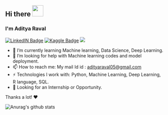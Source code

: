 ## Hi there <img src="https://raw.githubusercontent.com/MartinHeinz/MartinHeinz/master/wave.gif" width="35px">

### I'm Aditya Raval

[![LinkedIN Badge](https://img.shields.io/badge/LinkdeIN-Aditya-blue)](https://www.linkedin.com/in/aditya-raval-3ba933195) 
[![Kaggle Badge](https://img.shields.io/badge/Kaggle-Aditya-yellowgreen)](https://www.kaggle.com/adi0508)
![](https://komarev.com/ghpvc/?username=adi0508&label=View+Counter)

- 🌱 I’m currently learning Machine learning, Data Science, Deep Learning.
- 🤔 I’m looking for help with Machine learning codes and model deployment.
- 📫 How to reach me: My mail Id id : adityaraval05@gmail.com
- ⚡ Technologies I work with: Python, Machine Learning, Deep Learning, R language, SQL.
- 👯 Looking for an Internship or Opportunity.

Thanks a lot! ❤️

![Anurag's github stats](https://github-readme-stats.vercel.app/api?username=adi0508&theme=nightowl&show_icons=true)
